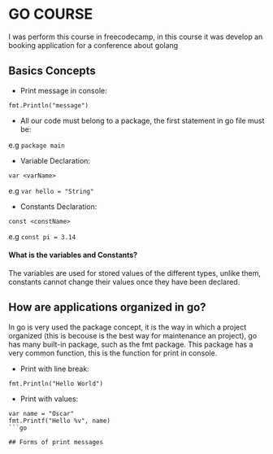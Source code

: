 # GO COURSE

I was perform this course in freecodecamp, in this course it was develop an booking application for a conference about golang

## Basics Concepts

- Print message in console: 

`fmt.Println("message")`
- All our code must belong to a package, the first statement in go file must be: 

e.g `package main`

- Variable Declaration:

`var <varName>`

e.g `var hello = "String"`

- Constants Declaration:
  
`const <constName>`

e.g `const pi = 3.14`

#### What is the variables and Constants?
The variables are used for stored values of the different types, unlike them, constants cannot change their values once they have been declared.

## How are applications organized in go?
In go is very used the package concept, it is the way in which a project organized (this is becouse is the best way for maintenance an project), go has many built-in package, such as the fmt package. This package has a very common function, this is the function for print in console.

- Print with line break:

`fmt.Println("Hello World")`

- Print with values:

```
var name = "Oscar"
fmt.Printf("Hello %v", name)
```go

## Forms of print messages

